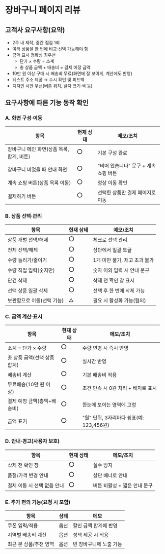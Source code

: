 # 장바구니 페이지 리뷰

## 고객사 요구사항(요약)
- 2주 내 제작, 중간 점검 1회
- 여러 상품을 한 번에 비교·선택 가능해야 함
- 금액 표시 정확성 최우선
  - 단가 × 수량 = 소계
  - 총 상품 금액 + 배송비 = 결제 예정 금액
- 10만 원 이상 구매 시 배송비 무료(화면에 잘 보이게, 계산에도 반영)
- 테스트 주소 제공 → 수시 확인 및 피드백
- 디자인 시안 우선(버튼 위치, 글자 크기·색 등)
## 요구사항에 따른 기능 동작 확인
### A. 화면 구성·이동
| 항목 | 현재 상태 | 메모/조치 |
|---|---|---|
| 장바구니 메인 화면(상품 목록, 합계, 버튼) | ⭕ | 기본 구성 완료 |
| 장바구니 비었을 때 안내 화면 | ⭕ | "비어 있습니다" 문구 + 계속 쇼핑 버튼 |
| 계속 쇼핑 버튼(상품 목록 이동) | ⭕ | 정상 이동 확인 |
| 결제하기 버튼 | ⭕ | 선택한 상품만 결제 페이지로 이동 |

### B. 상품 선택·관리
| 항목 | 현재 상태 | 메모/조치 |
|---|---|---|
| 상품 개별 선택/해제 | ⭕ | 체크로 선택 관리 |
| 전체 선택/해제 | ⭕ | 상단에서 일괄 토글 |
| 수량 늘리기/줄이기 | ⭕ | 1개 미만 불가, 재고 초과 불가 |
| 수량 직접 입력(숫자만) | ⭕ | 숫자 이외 입력 시 안내 문구 |
| 단건 삭제 | ⭕ | 삭제 전 확인 창 표시 |
| 선택 상품 일괄 삭제 | ⭕ | 선택 후 한 번에 삭제 가능 |
| 보관함으로 이동(선택 기능) | △ | 필요 시 활성화 가능(협의) |

### C. 금액 계산·표시
| 항목 | 현재 상태 | 메모/조치 |
|---|---|---|
| 소계 = 단가 × 수량 | ⭕ | 수량 변경 시 즉시 반영 |
| 총 상품 금액(선택 상품 합계) | ⭕ | 실시간 반영 |
| 배송비 계산 | ⭕ | 기본 배송비 적용 |
| 무료배송(10만 원 이상) | ⭕ | 조건 만족 시 0원 처리 + 배지로 표시 |
| 결제 예정 금액(총액+배송비) | ⭕ | 한눈에 보이는 영역에 고정 |
| 금액 표기 | ⭕ | "원" 단위, 3자리마다 쉼표(예: 123,456원) |

### D. 안내·경고(사용자 보호)
| 항목 | 현재 상태 | 메모/조치 |
|---|---|---|
| 삭제 전 확인 창 | ⭕ | 실수 방지 |
| 품절/가격 변경 안내 | ⭕ | 상단 배너로 안내 |
| 결제 이동 시 선택 없음 안내 | ⭕ | 버튼 비활성 + 짧은 안내 문구 |

### E. 추가 편의 기능(요청 시 포함)
| 항목 | 상태 | 메모 |
|---|---|---|
| 쿠폰 입력/적용 | 옵션 | 할인 금액 합계에 반영 |
| 지역별 배송비 계산 | 옵션 | 정책 제공 시 적용 |
| 최근 본 상품/추천 영역 | 옵션 | 빈 장바구니에 노출 가능 |
